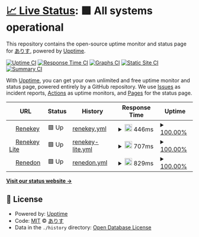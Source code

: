 # [📈 Live Status](https://status.1641.ltd): <!--live status--> **🟩 All systems operational**

This repository contains the open-source uptime monitor and status page for [ありす](164.life), powered by [Upptime](https://github.com/upptime/upptime).

[![Uptime CI](https://github.com/164-life/status/workflows/Uptime%20CI/badge.svg)](https://github.com/164-life/status/actions?query=workflow%3A%22Uptime+CI%22)
[![Response Time CI](https://github.com/164-life/status/workflows/Response%20Time%20CI/badge.svg)](https://github.com/164-life/status/actions?query=workflow%3A%22Response+Time+CI%22)
[![Graphs CI](https://github.com/164-life/status/workflows/Graphs%20CI/badge.svg)](https://github.com/164-life/status/actions?query=workflow%3A%22Graphs+CI%22)
[![Static Site CI](https://github.com/164-life/status/workflows/Static%20Site%20CI/badge.svg)](https://github.com/164-life/status/actions?query=workflow%3A%22Static+Site+CI%22)
[![Summary CI](https://github.com/164-life/status/workflows/Summary%20CI/badge.svg)](https://github.com/164-life/status/actions?query=workflow%3A%22Summary+CI%22)

With [Upptime](https://upptime.js.org), you can get your own unlimited and free uptime monitor and status page, powered entirely by a GitHub repository. We use [Issues](https://github.com/164-life/status/issues) as incident reports, [Actions](https://github.com/164-life/status/actions) as uptime monitors, and [Pages](https://status.1641.ltd) for the status page.

<!--start: status pages-->
<!-- This summary is generated by Upptime (https://github.com/upptime/upptime) -->
<!-- Do not edit this manually, your changes will be overwritten -->
<!-- prettier-ignore -->
| URL | Status | History | Response Time | Uptime |
| --- | ------ | ------- | ------------- | ------ |
| <img alt="" src="https://icons.duckduckgo.com/ip3/renekey.blue.ico" height="13"> [Renekey](https://renekey.blue) | 🟩 Up | [renekey.yml](https://github.com/164-life/1641-Status/commits/HEAD/history/renekey.yml) | <details><summary><img alt="Response time graph" src="./graphs/renekey/response-time-week.png" height="20"> 446ms</summary><br><a href="https://status.1641.ltd/history/renekey"><img alt="Response time 446" src="https://img.shields.io/endpoint?url=https%3A%2F%2Fraw.githubusercontent.com%2F164-life%2F1641-Status%2FHEAD%2Fapi%2Frenekey%2Fresponse-time.json"></a><br><a href="https://status.1641.ltd/history/renekey"><img alt="24-hour response time 446" src="https://img.shields.io/endpoint?url=https%3A%2F%2Fraw.githubusercontent.com%2F164-life%2F1641-Status%2FHEAD%2Fapi%2Frenekey%2Fresponse-time-day.json"></a><br><a href="https://status.1641.ltd/history/renekey"><img alt="7-day response time 446" src="https://img.shields.io/endpoint?url=https%3A%2F%2Fraw.githubusercontent.com%2F164-life%2F1641-Status%2FHEAD%2Fapi%2Frenekey%2Fresponse-time-week.json"></a><br><a href="https://status.1641.ltd/history/renekey"><img alt="30-day response time 446" src="https://img.shields.io/endpoint?url=https%3A%2F%2Fraw.githubusercontent.com%2F164-life%2F1641-Status%2FHEAD%2Fapi%2Frenekey%2Fresponse-time-month.json"></a><br><a href="https://status.1641.ltd/history/renekey"><img alt="1-year response time 446" src="https://img.shields.io/endpoint?url=https%3A%2F%2Fraw.githubusercontent.com%2F164-life%2F1641-Status%2FHEAD%2Fapi%2Frenekey%2Fresponse-time-year.json"></a></details> | <details><summary><a href="https://status.1641.ltd/history/renekey">100.00%</a></summary><a href="https://status.1641.ltd/history/renekey"><img alt="All-time uptime 100.00%" src="https://img.shields.io/endpoint?url=https%3A%2F%2Fraw.githubusercontent.com%2F164-life%2F1641-Status%2FHEAD%2Fapi%2Frenekey%2Fuptime.json"></a><br><a href="https://status.1641.ltd/history/renekey"><img alt="24-hour uptime 100.00%" src="https://img.shields.io/endpoint?url=https%3A%2F%2Fraw.githubusercontent.com%2F164-life%2F1641-Status%2FHEAD%2Fapi%2Frenekey%2Fuptime-day.json"></a><br><a href="https://status.1641.ltd/history/renekey"><img alt="7-day uptime 100.00%" src="https://img.shields.io/endpoint?url=https%3A%2F%2Fraw.githubusercontent.com%2F164-life%2F1641-Status%2FHEAD%2Fapi%2Frenekey%2Fuptime-week.json"></a><br><a href="https://status.1641.ltd/history/renekey"><img alt="30-day uptime 100.00%" src="https://img.shields.io/endpoint?url=https%3A%2F%2Fraw.githubusercontent.com%2F164-life%2F1641-Status%2FHEAD%2Fapi%2Frenekey%2Fuptime-month.json"></a><br><a href="https://status.1641.ltd/history/renekey"><img alt="1-year uptime 100.00%" src="https://img.shields.io/endpoint?url=https%3A%2F%2Fraw.githubusercontent.com%2F164-life%2F1641-Status%2FHEAD%2Fapi%2Frenekey%2Fuptime-year.json"></a></details>
| <img alt="" src="https://icons.duckduckgo.com/ip3/lite.renekey.blue.ico" height="13"> [Renekey Lite](https://lite.renekey.blue) | 🟩 Up | [renekey-lite.yml](https://github.com/164-life/1641-Status/commits/HEAD/history/renekey-lite.yml) | <details><summary><img alt="Response time graph" src="./graphs/renekey-lite/response-time-week.png" height="20"> 707ms</summary><br><a href="https://status.1641.ltd/history/renekey-lite"><img alt="Response time 707" src="https://img.shields.io/endpoint?url=https%3A%2F%2Fraw.githubusercontent.com%2F164-life%2F1641-Status%2FHEAD%2Fapi%2Frenekey-lite%2Fresponse-time.json"></a><br><a href="https://status.1641.ltd/history/renekey-lite"><img alt="24-hour response time 707" src="https://img.shields.io/endpoint?url=https%3A%2F%2Fraw.githubusercontent.com%2F164-life%2F1641-Status%2FHEAD%2Fapi%2Frenekey-lite%2Fresponse-time-day.json"></a><br><a href="https://status.1641.ltd/history/renekey-lite"><img alt="7-day response time 707" src="https://img.shields.io/endpoint?url=https%3A%2F%2Fraw.githubusercontent.com%2F164-life%2F1641-Status%2FHEAD%2Fapi%2Frenekey-lite%2Fresponse-time-week.json"></a><br><a href="https://status.1641.ltd/history/renekey-lite"><img alt="30-day response time 707" src="https://img.shields.io/endpoint?url=https%3A%2F%2Fraw.githubusercontent.com%2F164-life%2F1641-Status%2FHEAD%2Fapi%2Frenekey-lite%2Fresponse-time-month.json"></a><br><a href="https://status.1641.ltd/history/renekey-lite"><img alt="1-year response time 707" src="https://img.shields.io/endpoint?url=https%3A%2F%2Fraw.githubusercontent.com%2F164-life%2F1641-Status%2FHEAD%2Fapi%2Frenekey-lite%2Fresponse-time-year.json"></a></details> | <details><summary><a href="https://status.1641.ltd/history/renekey-lite">100.00%</a></summary><a href="https://status.1641.ltd/history/renekey-lite"><img alt="All-time uptime 100.00%" src="https://img.shields.io/endpoint?url=https%3A%2F%2Fraw.githubusercontent.com%2F164-life%2F1641-Status%2FHEAD%2Fapi%2Frenekey-lite%2Fuptime.json"></a><br><a href="https://status.1641.ltd/history/renekey-lite"><img alt="24-hour uptime 100.00%" src="https://img.shields.io/endpoint?url=https%3A%2F%2Fraw.githubusercontent.com%2F164-life%2F1641-Status%2FHEAD%2Fapi%2Frenekey-lite%2Fuptime-day.json"></a><br><a href="https://status.1641.ltd/history/renekey-lite"><img alt="7-day uptime 100.00%" src="https://img.shields.io/endpoint?url=https%3A%2F%2Fraw.githubusercontent.com%2F164-life%2F1641-Status%2FHEAD%2Fapi%2Frenekey-lite%2Fuptime-week.json"></a><br><a href="https://status.1641.ltd/history/renekey-lite"><img alt="30-day uptime 100.00%" src="https://img.shields.io/endpoint?url=https%3A%2F%2Fraw.githubusercontent.com%2F164-life%2F1641-Status%2FHEAD%2Fapi%2Frenekey-lite%2Fuptime-month.json"></a><br><a href="https://status.1641.ltd/history/renekey-lite"><img alt="1-year uptime 100.00%" src="https://img.shields.io/endpoint?url=https%3A%2F%2Fraw.githubusercontent.com%2F164-life%2F1641-Status%2FHEAD%2Fapi%2Frenekey-lite%2Fuptime-year.json"></a></details>
| <img alt="" src="https://icons.duckduckgo.com/ip3/renedon.red.ico" height="13"> [Renedon](https://renedon.red) | 🟩 Up | [renedon.yml](https://github.com/164-life/1641-Status/commits/HEAD/history/renedon.yml) | <details><summary><img alt="Response time graph" src="./graphs/renedon/response-time-week.png" height="20"> 829ms</summary><br><a href="https://status.1641.ltd/history/renedon"><img alt="Response time 829" src="https://img.shields.io/endpoint?url=https%3A%2F%2Fraw.githubusercontent.com%2F164-life%2F1641-Status%2FHEAD%2Fapi%2Frenedon%2Fresponse-time.json"></a><br><a href="https://status.1641.ltd/history/renedon"><img alt="24-hour response time 829" src="https://img.shields.io/endpoint?url=https%3A%2F%2Fraw.githubusercontent.com%2F164-life%2F1641-Status%2FHEAD%2Fapi%2Frenedon%2Fresponse-time-day.json"></a><br><a href="https://status.1641.ltd/history/renedon"><img alt="7-day response time 829" src="https://img.shields.io/endpoint?url=https%3A%2F%2Fraw.githubusercontent.com%2F164-life%2F1641-Status%2FHEAD%2Fapi%2Frenedon%2Fresponse-time-week.json"></a><br><a href="https://status.1641.ltd/history/renedon"><img alt="30-day response time 829" src="https://img.shields.io/endpoint?url=https%3A%2F%2Fraw.githubusercontent.com%2F164-life%2F1641-Status%2FHEAD%2Fapi%2Frenedon%2Fresponse-time-month.json"></a><br><a href="https://status.1641.ltd/history/renedon"><img alt="1-year response time 829" src="https://img.shields.io/endpoint?url=https%3A%2F%2Fraw.githubusercontent.com%2F164-life%2F1641-Status%2FHEAD%2Fapi%2Frenedon%2Fresponse-time-year.json"></a></details> | <details><summary><a href="https://status.1641.ltd/history/renedon">100.00%</a></summary><a href="https://status.1641.ltd/history/renedon"><img alt="All-time uptime 100.00%" src="https://img.shields.io/endpoint?url=https%3A%2F%2Fraw.githubusercontent.com%2F164-life%2F1641-Status%2FHEAD%2Fapi%2Frenedon%2Fuptime.json"></a><br><a href="https://status.1641.ltd/history/renedon"><img alt="24-hour uptime 100.00%" src="https://img.shields.io/endpoint?url=https%3A%2F%2Fraw.githubusercontent.com%2F164-life%2F1641-Status%2FHEAD%2Fapi%2Frenedon%2Fuptime-day.json"></a><br><a href="https://status.1641.ltd/history/renedon"><img alt="7-day uptime 100.00%" src="https://img.shields.io/endpoint?url=https%3A%2F%2Fraw.githubusercontent.com%2F164-life%2F1641-Status%2FHEAD%2Fapi%2Frenedon%2Fuptime-week.json"></a><br><a href="https://status.1641.ltd/history/renedon"><img alt="30-day uptime 100.00%" src="https://img.shields.io/endpoint?url=https%3A%2F%2Fraw.githubusercontent.com%2F164-life%2F1641-Status%2FHEAD%2Fapi%2Frenedon%2Fuptime-month.json"></a><br><a href="https://status.1641.ltd/history/renedon"><img alt="1-year uptime 100.00%" src="https://img.shields.io/endpoint?url=https%3A%2F%2Fraw.githubusercontent.com%2F164-life%2F1641-Status%2FHEAD%2Fapi%2Frenedon%2Fuptime-year.json"></a></details>

<!--end: status pages-->

[**Visit our status website →**](https://status.1641.ltd)

## 📄 License

- Powered by: [Upptime](https://github.com/upptime/upptime)
- Code: [MIT](./LICENSE) © [ありす](164.life)
- Data in the `./history` directory: [Open Database License](https://opendatacommons.org/licenses/odbl/1-0/)
